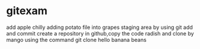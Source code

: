 # gitexam
add apple chilly
adding potato file into grapes staging area by using git add and commit
create a repository in github,copy the code radish and clone by  mango using the command git clone
hello banana beans

